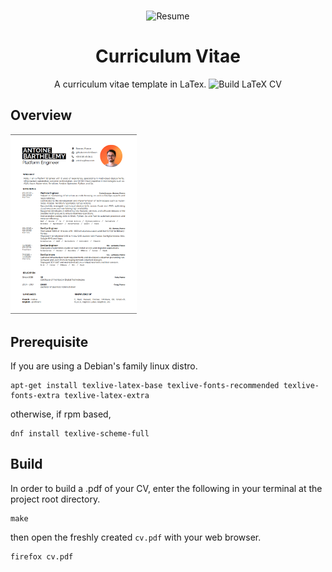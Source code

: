 <br />
<p align="center">
  <img src="https://cdn-icons-png.flaticon.com/512/10403/10403597.png" alt="Resume" width="80" height="80">

  <h1 align="center">Curriculum Vitae</h1>
  <p align="center">A curriculum vitae template in LaTex.<i></i>
  <img src="https://github.com/Ant0wan/CV/actions/workflows/pdflatex.yml/badge.svg" alt="Build LaTeX CV">

</p>


## Overview

<img src="cvpic.png" alt="CV" width=40% height=40%>

## Prerequisite

If you are using a Debian's family linux distro.

```shell
apt-get install texlive-latex-base texlive-fonts-recommended texlive-fonts-extra texlive-latex-extra
```

otherwise, if rpm based,

```shell
dnf install texlive-scheme-full
```


## Build

In order to build a .pdf of your CV, enter the following in your terminal at the project root directory.

```shell=
make
```

then open the freshly created `cv.pdf` with your web browser.

```shell
firefox cv.pdf
```
